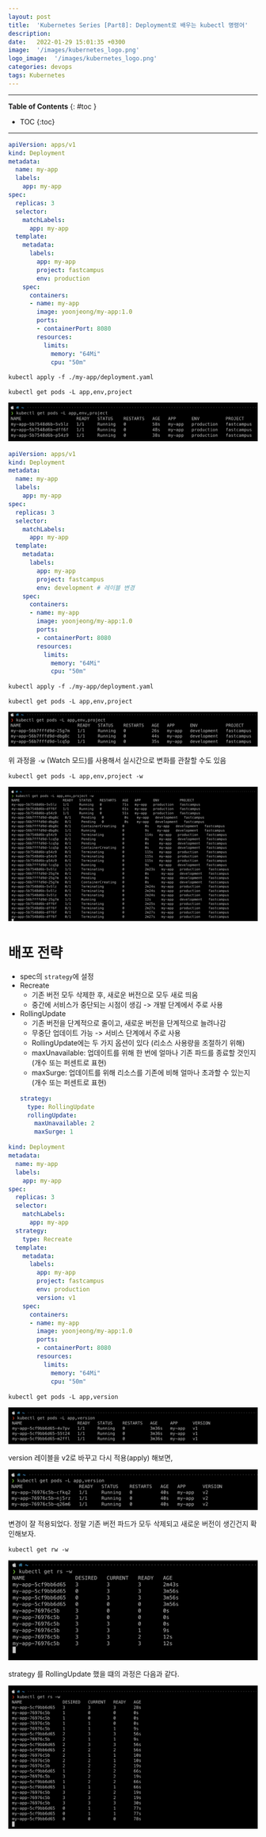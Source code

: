 ```yaml
---
layout: post
title:  'Kubernetes Series [Part8]: Deployment로 배우는 kubectl 명령어'
description: 
date:   2022-01-29 15:01:35 +0300
image:  '/images/kubernetes_logo.png'
logo_image:  '/images/kubernetes_logo.png'
categories: devops
tags: Kubernetes
---
```


---
**Table of Contents**
{: #toc }
*  TOC
{:toc}

---

```yaml
apiVersion: apps/v1
kind: Deployment
metadata:
  name: my-app
  labels:
    app: my-app
spec:
  replicas: 3
  selector:
    matchLabels:
      app: my-app
  template:
    metadata:
      labels:
        app: my-app
        project: fastcampus
        env: production
    spec:
      containers:
      - name: my-app
        image: yoonjeong/my-app:1.0
        ports:
        - containerPort: 8080
        resources:
          limits:
            memory: "64Mi"
            cpu: "50m"
```

```
kubectl apply -f ./my-app/deployment.yaml
```

```
kubectl get pods -L app,env,project
```

![](/images/kube_de_1.png)

```yaml
apiVersion: apps/v1
kind: Deployment
metadata:
  name: my-app
  labels:
    app: my-app
spec:
  replicas: 3
  selector:
    matchLabels:
      app: my-app
  template:
    metadata:
      labels:
        app: my-app
        project: fastcampus
        env: development # 레이블 변경
    spec:
      containers:
      - name: my-app
        image: yoonjeong/my-app:1.0
        ports:
        - containerPort: 8080
        resources:
          limits:
            memory: "64Mi"
            cpu: "50m"
```

```
kubectl apply -f ./my-app/deployment.yaml
```

```
kubectl get pods -L app,env,project
```

![](/images/kube_de_2.png)

위 과정을 `-w` (Watch 모드)를 사용해서 실시간으로 변화를 관찰할 수도 있음

```
kubectl get pods -L app,env,project -w
```

![](/images/kube_de_3.png)

# 배포 전략

- spec의 `strategy`에 설정
- Recreate
  - 기존 버전 모두 삭제한 후, 새로운 버전으로 모두 새로 띄움
  - 중간에 서비스가 중단되는 시점이 생김 -> 개발 단계에서 주로 사용
- RollingUpdate
  - 기존 버전을 단계적으로 줄이고, 새로운 버전을 단계적으로 늘려나감
  - 무중단 업데이트 가능 -> 서비스 단계에서 주로 사용
  - RollingUpdate에는 두 가지 옵션이 있다 (리소스 사용량을 조절하기 위해)
  - maxUnavailable: 업데이트를 위해 한 번에 얼마나 기존 파드를 종료할 것인지 (개수 또는 퍼센트로 표현)
  - maxSurge: 업데이트를 위해 리소스를 기존에 비해 얼마나 초과할 수 있는지 (개수 또는 퍼센트로 표현)
  ```yaml
  strategy:
    type: RollingUpdate
    rollingUpdate:
      maxUnavailable: 2
      maxSurge: 1
  ```

```yaml
kind: Deployment
metadata:
  name: my-app
  labels:
    app: my-app
spec:
  replicas: 3
  selector:
    matchLabels:
      app: my-app
  strategy:
    type: Recreate
  template:
    metadata:
      labels:
        app: my-app
        project: fastcampus
        env: production
        version: v1
    spec:
      containers:
      - name: my-app
        image: yoonjeong/my-app:1.0
        ports:
        - containerPort: 8080
        resources:
          limits:
            memory: "64Mi"
            cpu: "50m"
```

```
kubectl get pods -L app,version
```

![](/images/kube_de_4.png)

version 레이블을 v2로 바꾸고 다시 적용(apply) 해보면,  

![](/images/kube_de_5.png)

변경이 잘 적용되었다. 정말 기존 버전 파드가 모두 삭제되고 새로운 버전이 생긴건지 확인해보자.  

```
kubectl get rw -w
```

![](/images/kube_de_6.png)


strategy 를 RollingUpdate 했을 떄의 과정은 다음과 같다.  

![](/images/kube_de_7.png)